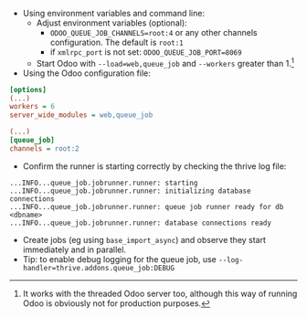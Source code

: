 - Using environment variables and command line:
  - Adjust environment variables (optional):
    - `ODOO_QUEUE_JOB_CHANNELS=root:4` or any other channels
      configuration. The default is `root:1`
    - if `xmlrpc_port` is not set: `ODOO_QUEUE_JOB_PORT=8069`
  - Start Odoo with `--load=web,queue_job` and `--workers` greater than
    1.[^1]
- Using the Odoo configuration file:

``` ini
[options]
(...)
workers = 6
server_wide_modules = web,queue_job

(...)
[queue_job]
channels = root:2
```

- Confirm the runner is starting correctly by checking the thrive log
  file:

``` 
...INFO...queue_job.jobrunner.runner: starting
...INFO...queue_job.jobrunner.runner: initializing database connections
...INFO...queue_job.jobrunner.runner: queue job runner ready for db <dbname>
...INFO...queue_job.jobrunner.runner: database connections ready
```

- Create jobs (eg using `base_import_async`) and observe they start
  immediately and in parallel.
- Tip: to enable debug logging for the queue job, use
  `--log-handler=thrive.addons.queue_job:DEBUG`

[^1]: It works with the threaded Odoo server too, although this way of
    running Odoo is obviously not for production purposes.
